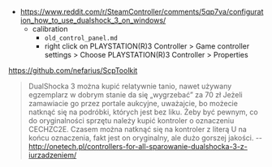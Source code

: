 - https://www.reddit.com/r/SteamController/comments/5qp7va/configuration_how_to_use_dualshock_3_on_windows/
  - calibration
    - `old_control_panel.md`
    - right click on PLAYSTATION(R)3 Controller > Game controller settings > Choose PLAYSTATION(R)3 Controller > Properties

https://github.com/nefarius/ScpToolkit

> DualShocka 3 można kupić relatywnie tanio, nawet używany egzemplarz w dobrym stanie da się „wygrzebać” za 70 zł Jeżeli zamawiacie go przez portale aukcyjne, uważajcie, bo możecie natknąć się na podróbki, których jest bez liku. Żeby być pewnym, co do oryginalności sprzętu należy kupić kontroler o oznaczeniu CECHZC2E. Czasem można natknąć się na kontroler z literą U na końcu oznaczenia, fakt jest on oryginalny, ale dużo gorszej jakości.
> -- http://onetech.pl/controllers-for-all-sparowanie-dualshocka-3-z-iurzadzeniem/
